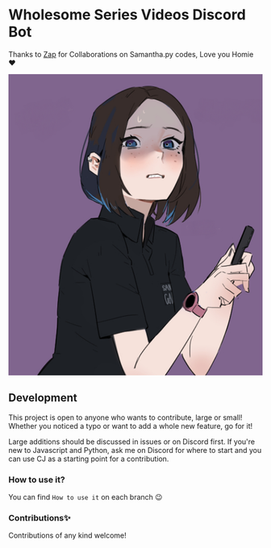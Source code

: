 # Wholesome Series Videos Discord Bot

Thanks to [Zap](https://github.com/ZappiestSet81) for Collaborations on Samantha.py codes, Love you Homie :heart:

![sam](sam.png)

## Development

This project is open to anyone who wants to contribute, large or small! Whether you noticed a typo or want to add a
whole new feature, go for it!

Large additions should be discussed in issues or on Discord first. If you're new to Javascript and Python, ask me on Discord for where to start and you can use CJ as a starting point for a contribution.

### How to use it?

You can find `How to use it` on each branch :wink:

### Contributions✨

Contributions of any kind welcome!
